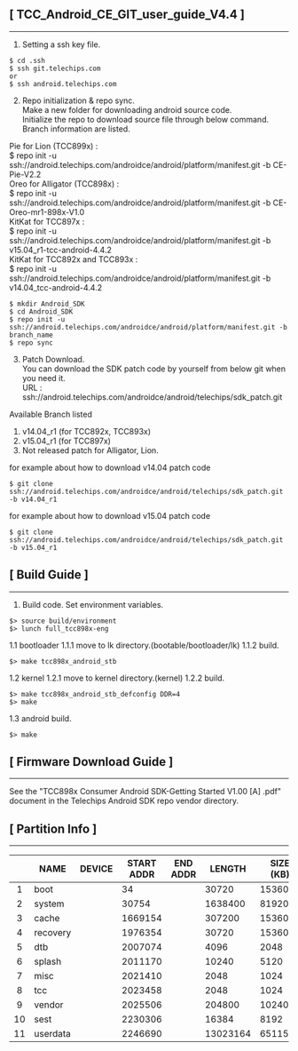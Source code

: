 ## [ TCC_Android_CE_GIT_user_guide_V4.4 ]  
----------  
1. Setting a ssh key file.
```
$ cd .ssh
$ ssh git.telechips.com
or 
$ ssh android.telechips.com
```

2. Repo initialization & repo sync.  
Make a new folder for downloading android source code.  
Initialize the repo to download source file through below command.  
Branch information are listed.  
  
Pie for Lion (TCC899x) :  
$ repo init -u ssh://android.telechips.com/androidce/android/platform/manifest.git -b CE-Pie-V2.2  
Oreo for Alligator (TCC898x) :  
$ repo init -u ssh://android.telechips.com/androidce/android/platform/manifest.git -b CE-Oreo-mr1-898x-V1.0  
KitKat for TCC897x :  
$ repo init -u ssh://android.telechips.com/androidce/android/platform/manifest.git -b v15.04_r1-tcc-android-4.4.2  
KitKat for TCC892x and TCC893x :  
$ repo init -u ssh://android.telechips.com/androidce/android/platform/manifest.git -b v14.04_tcc-android-4.4.2  

```
$ mkdir Android_SDK
$ cd Android_SDK
$ repo init -u ssh://android.telechips.com/androidce/android/platform/manifest.git -b branch_name
$ repo sync
```

3. Patch Download.  
You can download the SDK patch code by yourself from below git when you need it.  
URL : ssh://android.telechips.com/androidce/android/telechips/sdk_patch.git  
  
Available Branch listed  
1. v14.04_r1 (for TCC892x, TCC893x)  
2. v15.04_r1 (for TCC897x)  
3. Not released patch for Alligator, Lion.  
  
for example about how to download v14.04 patch code  
```
$ git clone ssh://android.telechips.com/androidce/android/telechips/sdk_patch.git -b v14.04_r1  
```
  
for example about how to download v15.04 patch code  
```
$ git clone ssh://android.telechips.com/androidce/android/telechips/sdk_patch.git -b v15.04_r1
```

## [ Build Guide ]
----------  
1. Build code.
Set environment variables.
```
$> source build/environment
$> lunch full_tcc898x-eng
```
1.1 bootloader
1.1.1 move to lk directory.(bootable/bootloader/lk)
1.1.2 build.
```
$> make tcc898x_android_stb
```

1.2 kernel
1.2.1 move to kernel directory.(kernel)
1.2.2 build.
```
$> make tcc898x_android_stb_defconfig DDR=4
$> make 
```

1.3 android build.
```
$> make
```


## [ Firmware Download Guide ]
----------  
See the "TCC898x Consumer Android SDK-Getting Started V1.00 [A] .pdf" document in the Telechips Android SDK repo vendor directory.



## [ Partition Info ]
----------  
|    | NAME     | DEVICE | START ADDR | END ADDR | LENGTH   | SIZE (KB) |
|:--:|----------|--------|------------|----------|----------|-----------|
| 1  | boot     |        | 34         |          | 30720    | 15360     |
| 2  | system   |        | 30754      |          | 1638400  | 819200    |
| 3  | cache    |        | 1669154    |          | 307200   | 153600    |
| 4  | recovery |        | 1976354    |          | 30720    | 15360     |
| 5  | dtb      |        | 2007074    |          | 4096     | 2048      |
| 6  | splash   |        | 2011170    |          | 10240    | 5120      |
| 7  | misc     |        | 2021410    |          | 2048     | 1024      |
| 8  | tcc      |        | 2023458    |          | 2048     | 1024      |
| 9  | vendor   |        | 2025506    |          | 204800   | 102400    |
| 10 | sest     |        | 2230306    |          | 16384    | 8192      |
| 11 | userdata |        | 2246690    |          | 13023164 | 6511582   |
